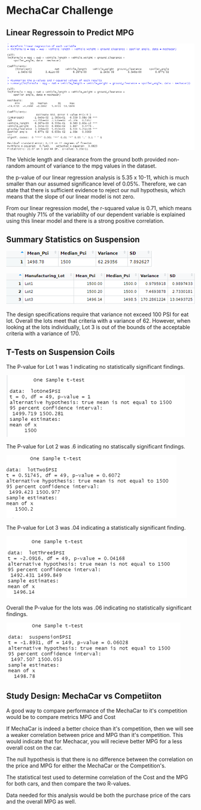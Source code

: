 # MechaCar Challenge


## Linear Regressoin to Predict MPG

![MechaCar.PNG](https://github.com/crabrandoom/R_Analysis/blob/main/MechaCar.PNG)

The Vehicle length and clearance from the ground both provided non-random amount of variance to the mpg values in the dataset.

the p-value of our linear regression analysis is 5.35 x 10-11, which is much smaller than our assumed significance level of 0.05%. Therefore, we can state that there is sufficient evidence to reject our null hypothesis, which means that the slope of our linear model is not zero.

From our linear regression model, the r-squared value is 0.71, which means that roughly 71% of the variablilty of our dependent variable is explained using this linear model and there is a strong positive correlation.

## Summary Statistics on Suspension

![Total_Summary.PNG](https://github.com/crabrandoom/R_Analysis/blob/main/Total_Summary.PNG)

![Lot_Summary.PNG](https://github.com/crabrandoom/R_Analysis/blob/main/Lot_Summary.PNG)

The design specifications require that variance not exceed 100 PSI for eat lot. Overall the lots meet that criteria with a variance of 62. However, when looking at the lots individually, Lot 3 is out of the bounds of the acceptable criteria with a variance of 170.


## T-Tests on Suspension Coils

The P-value for Lot 1 was 1 indicating no statistically significant findings.

![Lot1.PNG](https://github.com/crabrandoom/R_Analysis/blob/main/Lot1.PNG)

The P-value for Lot 2 was .6 indicating no statiscally significant findings.

![Lot2.PNG](https://github.com/crabrandoom/R_Analysis/blob/main/Lot2.PNG)

The P-value for Lot 3 was .04 indicating a statistically significant finding.

![Lot3.PNG](https://github.com/crabrandoom/R_Analysis/blob/main/Lot3.PNG)

Overall the P-value for the lots was .06 indicating no statistically significant findings.

![Lots.PNG](https://github.com/crabrandoom/R_Analysis/blob/main/Lots.PNG)



## Study Design: MechaCar vs Competiiton

A good way to compare performance of the MechaCar to it's competition would be to compare metrics MPG and Cost

If MechaCar is indeed a better choice than it's competition, then we will see a weaker correlation between price and MPG than it's competition. This would indicate that for Mechacar, you will recieve better MPG for a less overall cost on the car.

The null hypothesis is that there is no difference between the correlation on the price and MPG for either the MechaCar or the Competition's.

The statistical test used to determine correlation of the Cost and the MPG for both cars, and then compare the two R-values.

Data needed for this analysis would be both the purchase price of the cars and the overall MPG as well.

